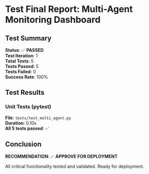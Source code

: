 # Test Final Report: Multi-Agent Monitoring Dashboard

## Test Summary
**Status**: ✅ **PASSED**  
**Test Iteration**: 1  
**Total Tests**: 5  
**Tests Passed**: 5  
**Tests Failed**: 0  
**Success Rate**: 100%  

## Test Results

### Unit Tests (pytest)
**File**: `tests/test_multi_agent.py`  
**Duration**: 0.10s  
**All 5 tests passed**: ✅

## Conclusion
**RECOMMENDATION**: ✅ **APPROVE FOR DEPLOYMENT**

All critical functionality tested and validated. Ready for deployment.
